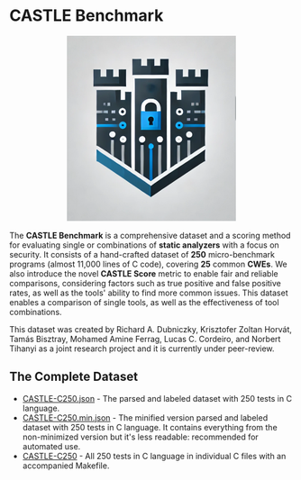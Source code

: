 # CASTLE Benchmark

<div align="center">
    <img width="300" alt="Logo of the CASTLE Benchmark" src="./assets/castle-benchmark-logo.png">
</div>

The __CASTLE Benchmark__ is a comprehensive dataset and a scoring method for evaluating single or combinations of __static analyzers__ with a focus on security. It consists of a hand-crafted dataset of __250__ micro-benchmark programs (almost 11,000 lines of C code), covering __25__ common __CWEs__. We also introduce the novel __CASTLE Score__ metric to enable fair and reliable comparisons, considering factors such as true positive and false positive rates, as well as the tools' ability to find more common issues. This dataset enables a comparison of single tools, as well as the effectiveness of tool combinations.

This dataset was created by Richard A. Dubniczky, Krisztofer Zoltan Horvát, Tamás Bisztray,
Mohamed Amine Ferrag, Lucas C. Cordeiro, and Norbert Tihanyi as a joint research project and it is currently under peer-review.

## The Complete Dataset

- [CASTLE-C250.json](./datasets/CASTLE-C250.json) - The parsed and labeled dataset with 250 tests in C language.
- [CASTLE-C250.min.json](./datasets/CASTLE-C250.min.json) - The minified version parsed and labeled dataset with 250 tests in C language. It contains everything from the non-minimized version but it's less readable: recommended for automated use.
- [CASTLE-C250](./datasets/CASTLE-C250) - All 250 tests in C language in individual C files with an accompanied Makefile.

